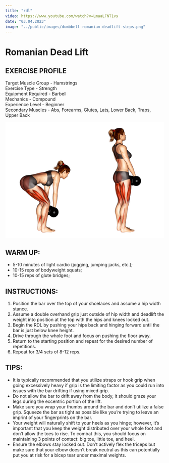 ```yaml
---
title: "rdl"
video: https://www.youtube.com/watch?v=LmaaLFNT1vs
date: "03.04.2023"
image: "../public/images/dumbbell-romanian-deadlift-steps.png"
---
```


# **Romanian Dead Lift**

## EXERCISE PROFILE

Target Muscle Group -
Hamstrings  
Exercise Type - Strength  
Equipment Required - Barbell  
Mechanics - Compound  
Experience Level - Beginner  
Secondary Muscles - Abs, Forearms, Glutes, Lats, Lower Back, Traps, Upper Back

![Hamstrings Muscle Anatomy Diagram](../public/images/dumbbell-romanian-deadlift-steps.png)

## WARM UP:

- 5-10 minutes of light cardio (jogging, jumping jacks, etc.);
- 10-15 reps of bodyweight squats;
- 10-15 reps of glute bridges;

## INSTRUCTIONS:

1. Position the bar over the top of your shoelaces and assume a hip width stance.
2. Assume a double overhand grip just outside of hip width and deadlift the weight into position at the top with the hips and knees locked out.
3. Begin the RDL by pushing your hips back and hinging forward until the bar is just below knee height.
4. Drive through the whole foot and focus on pushing the floor away.
5. Return to the starting position and repeat for the desired number of repetitions.
6. Repeat for 3/4 sets of 8-12 reps.

## TIPS:

- It is typically recommended that you utilize straps or hook grip when going excessively heavy if grip is the limiting factor as you could run into issues with the bar drifting if using mixed grip.
- Do not allow the bar to drift away from the body, it should graze your legs during the eccentric portion of the lift.
- Make sure you wrap your thumbs around the bar and don’t utilize a false grip. Squeeze the bar as tight as possible like you’re trying to leave an imprint of your fingerprints on the bar.
- Your weight will naturally shift to your heels as you hinge; however, it’s important that you keep the weight distributed over your whole foot and don’t allow the toes to rise. To combat this, you should focus on maintaining 3 points of contact: big toe, little toe, and heel.
- Ensure the elbows stay locked out. Don’t actively flex the triceps but make sure that your elbow doesn’t break neutral as this can potentially put you at risk for a bicep tear under maximal weights.
